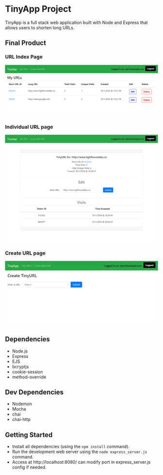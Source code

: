 # TinyApp Project

TinyApp is a full stack web application built with Node and Express that allows users to shorten long URLs.

## Final Product

### URL Index Page
!["Url Index page"](https://github.com/ryguyroberts/tinyapp/blob/main/docs/url_page.png?raw=true)

### Individual URL page
!["Unique URL page"](https://github.com/ryguyroberts/tinyapp/blob/main/docs/single_url_page.png?raw=true)

### Create URL page
!["Create URL page](https://github.com/ryguyroberts/tinyapp/blob/main/docs/create_url_page.png?raw=true)

## Dependencies

- Node.js
- Express
- EJS
- bcryptjs
- cookie-session
- method-override

## Dev Dependencies
- Nodemon
- Mocha
- chai
- chai-http

## Getting Started

- Install all dependencies (using the `npm install` command).
- Run the development web server using the `node express_server.js` command.
- Access at http://localhost:8080/ can modify port in express_server.js config if needed.